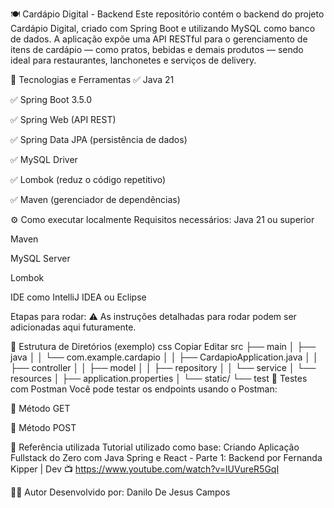 
🍽️ Cardápio Digital - Backend
Este repositório contém o backend do projeto Cardápio Digital, criado com Spring Boot e utilizando MySQL como banco de dados. A aplicação expõe uma API RESTful para o gerenciamento de itens de cardápio — como pratos, bebidas e demais produtos — sendo ideal para restaurantes, lanchonetes e serviços de delivery.

🚀 Tecnologias e Ferramentas
✅ Java 21

✅ Spring Boot 3.5.0

✅ Spring Web (API REST)

✅ Spring Data JPA (persistência de dados)

✅ MySQL Driver

✅ Lombok (reduz o código repetitivo)

✅ Maven (gerenciador de dependências)

⚙️ Como executar localmente
Requisitos necessários:
Java 21 ou superior

Maven

MySQL Server

Lombok

IDE como IntelliJ IDEA ou Eclipse

Etapas para rodar:
⚠️ As instruções detalhadas para rodar podem ser adicionadas aqui futuramente.

📁 Estrutura de Diretórios (exemplo)
css
Copiar
Editar
src
├── main
│   ├── java
│   │   └── com.example.cardapio
│   │       ├── CardapioApplication.java
│   │       ├── controller
│   │       ├── model
│   │       ├── repository
│   │       └── service
│   └── resources
│       ├── application.properties
│       └── static/
└── test
🧪 Testes com Postman
Você pode testar os endpoints usando o Postman:

🔹 Método GET


🔹 Método POST


🎥 Referência utilizada
Tutorial utilizado como base:
Criando Aplicação Fullstack do Zero com Java Spring e React - Parte 1: Backend
por Fernanda Kipper | Dev
📺 https://www.youtube.com/watch?v=lUVureR5GqI

👨‍💻 Autor
Desenvolvido por: Danilo De Jesus Campos

